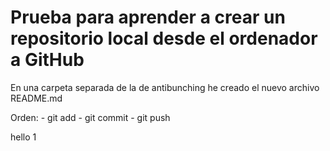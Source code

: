 # Prueba para aprender a crear un repositorio local desde el ordenador a GitHub

En una carpeta separada de la de antibunching he creado el nuevo archivo README.md

Orden: -
git add -
git commit -
git push

hello 1
